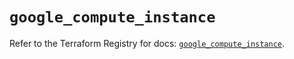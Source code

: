 # `google_compute_instance`

Refer to the Terraform Registry for docs: [`google_compute_instance`](https://registry.terraform.io/providers/hashicorp/google-beta/5.41.0/docs/resources/google_compute_instance).
